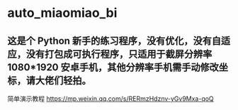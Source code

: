 # auto_miaomiao_bi
这是个 Python 新手的练习程序，没有优化，没有自适应，没有打包成可执行程序，只适用于截屏分辨率 1080*1920 安卓手机，其他分辨率手机需手动修改坐标，请大佬们轻拍。
---
简单演示教程  https://mp.weixin.qq.com/s/RERmzHdznv-yGv9Mxa-qoQ
